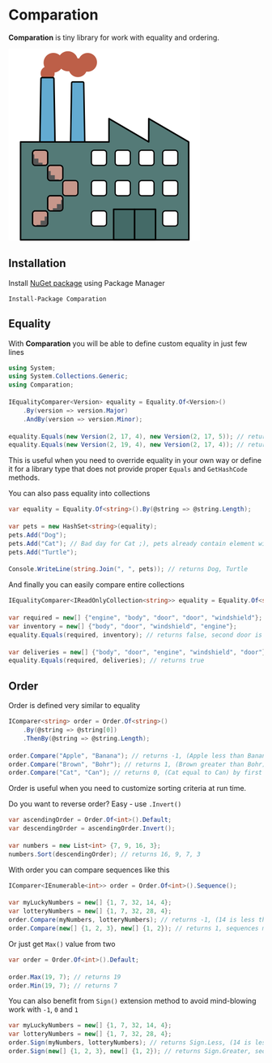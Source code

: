 # Comparation

__Comparation__ is tiny library for work with equality and ordering.

![Comparation](logo.svg)

## Installation

Install [NuGet package](https://www.nuget.org/packages/Comparation/) using Package Manager

```
Install-Package Comparation
```

## Equality

With __Comparation__ you will be able to define custom equality in just few lines

```csharp
using System;
using System.Collections.Generic;
using Comparation;

IEqualityComparer<Version> equality = Equality.Of<Version>()
    .By(version => version.Major)
    .AndBy(version => version.Minor);

equality.Equals(new Version(2, 17, 4), new Version(2, 17, 5)); // returns true
equality.Equals(new Version(2, 19, 4), new Version(2, 17, 4)); // returns false, Minor components are different
```

This is useful when you need to override equality in your own way or define it for a library type
that does not provide proper `Equals` and `GetHashCode` methods.

You can also pass equality into collections

```csharp
var equality = Equality.Of<string>().By(@string => @string.Length);

var pets = new HashSet<string>(equality);
pets.Add("Dog");
pets.Add("Cat"); // Bad day for Cat ;), pets already contain element with length 3
pets.Add("Turtle");

Console.WriteLine(string.Join(", ", pets)); // returns Dog, Turtle
```

And finally you can easily compare entire collections

```csharp
IEqualityComparer<IReadOnlyCollection<string>> equality = Equality.Of<string>().Collection();

var required = new[] {"engine", "body", "door", "door", "windshield"};
var inventory = new[] {"body", "door", "windshield", "engine"};
equality.Equals(required, inventory); // returns false, second door is missing

var deliveries = new[] {"body", "door", "engine", "windshield", "door"};
equality.Equals(required, deliveries); // returns true
```

## Order

Order is defined very similar to equality

```csharp
IComparer<string> order = Order.Of<string>()
    .By(@string => @string[0])
    .ThenBy(@string => @string.Length);

order.Compare("Apple", "Banana"); // returns -1, (Apple less than Banana) by first letter
order.Compare("Brown", "Bohr"); // returns 1, (Brown greater than Bohr) by length since first letters are same
order.Compare("Cat", "Can"); // returns 0, (Cat equal to Can) by first letter and length
```

Order is useful when you need to customize sorting criteria at run time.

Do you want to reverse order? Easy - use `.Invert()`

```csharp
var ascendingOrder = Order.Of<int>().Default;
var descendingOrder = ascendingOrder.Invert();

var numbers = new List<int> {7, 9, 16, 3};
numbers.Sort(descendingOrder); // returns 16, 9, 7, 3
```

With order you can compare sequences like this

```csharp
IComparer<IEnumerable<int>> order = Order.Of<int>().Sequence();

var myLuckyNumbers = new[] {1, 7, 32, 14, 4};
var lotteryNumbers = new[] {1, 7, 32, 28, 4};
order.Compare(myNumbers, lotteryNumbers); // returns -1, (14 is less than 28)
order.Compare(new[] {1, 2, 3}, new[] {1, 2}); // returns 1, sequences match by prefix, but first is longer
```

Or just get `Max()` value from two

```csharp
var order = Order.Of<int>().Default;

order.Max(19, 7); // returns 19
order.Min(19, 7); // returns 7
```

You can also benefit from `Sign()` extension method to avoid mind-blowing work with `-1`, `0` and `1`

```csharp
var myLuckyNumbers = new[] {1, 7, 32, 14, 4};
var lotteryNumbers = new[] {1, 7, 32, 28, 4};
order.Sign(myNumbers, lotteryNumbers); // returns Sign.Less, (14 is less than 28)
order.Sign(new[] {1, 2, 3}, new[] {1, 2}); // returns Sign.Greater, sequences match by prefix, but first is longer
```